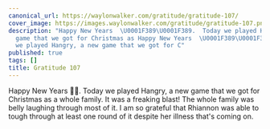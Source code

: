 ```yaml
---
canonical_url: https://waylonwalker.com/gratitude/gratitude-107/
cover_image: https://images.waylonwalker.com/gratitude/gratitude-107.png
description: "Happy New Years  \U0001F389\U0001F389.  Today we played Hangry, a new
  game that we got for Christmas as Happy New Years  \U0001F389\U0001F389.  Today
  we played Hangry, a new game that we got for C"
published: true
tags: []
title: Gratitude 107
---
```


Happy New Years  🎉🎉.  Today we played Hangry, a new game that we got for Christmas as a whole family.  It was a freaking blast!  The whole family was belly laughing through most of it.  I am so grateful that Rhiannon was able to tough through at least one round of it despite her illness that's coming on.